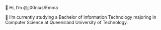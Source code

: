 👋 Hi, I’m @jj00nius/Emma

🌱 I’m currently studying a Bachelor of Information Technology majoring in Computer Science at Queensland University of Technology.
